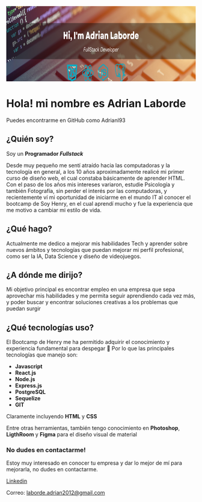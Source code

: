 <img height="200" width="1200" src="./LinkedinBanner.png" />

# Hola! mi nombre es Adrian Laborde

Puedes encontrarme en GitHub como Adrianl93

## ¿Quién soy? 
Soy un **Programador _Fullstack_** 

Desde muy pequeño me sentí atraído hacia las computadoras y la tecnología en general, a los 10 años aproximadamente realicé mi primer curso de diseño web, el cual constaba básicamente de aprender HTML.
Con el paso de los años mis intereses variaron, estudie Psicología y también Fotografía, sin perder el interés por las computadoras, y recientemente ví mi oportunidad de iniciarme en el mundo IT al conocer el bootcamp de Soy Henry, en el cual aprendí mucho y fue la experiencia que me motivo a cambiar mi estilo de vida.

## ¿Qué hago?
Actualmente me dedico a mejorar mis habilidades Tech y aprender sobre nuevos ámbitos y tecnologías que puedan mejorar mi perfil profesional, como ser la IA, Data Science y diseño de videojuegos. 

## ¿A dónde me dirijo?
Mi objetivo principal es encontrar empleo en una empresa que sepa aprovechar mis habilidades y me permita seguir aprendiendo cada vez más, y poder buscar y encontrar soluciones creativas a los problemas que puedan surgir


## ¿Qué tecnologías uso?
El Bootcamp de Henry me ha permitido adquirir el conocimiento y experiencia fundamental para despegar 🚀 
Por lo que las principales tecnologías que manejo son: 

- **Javascript** 
- **React.js**
- **Node.js**
- **Express.js**
- **PostgreSQL**
- **Sequelize**
- **GIT**

Claramente incluyendo **HTML** y **CSS**

Entre otras herramientas, también tengo conocimiento en **Photoshop**, **LigthRoom** y **Figma** para el 
diseño visual de material

### No dudes en contactarme! 
Estoy muy interesado en conocer tu empresa y dar lo mejor de mí para mejorarla, no dudes en contactarme.

[Linkedin]( https://www.linkedin.com/in/adrian-laborde-732091199/)

Correo: laborde.adrian2012@gmail.com
